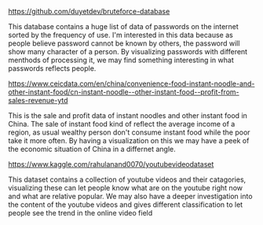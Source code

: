 https://github.com/duyetdev/bruteforce-database

This database contains a huge list of data of passwords on the internet sorted by the frequency of use. I'm interested in this data because as people believe password cannot be known by others, the password will show many character of a person. By visualizing passwords with different menthods of processing it, we may find something interesting in what passwords reflects people.

https://www.ceicdata.com/en/china/convenience-food-instant-noodle-and-other-instant-food/cn-instant-noodle--other-instant-food--profit-from-sales-revenue-ytd

This is the sale and profit data of instant noodles and other instant food in China. The sale of instant food kind of reflect the average income of a region, as usual wealthy person don't consume instant food while the poor take it more often. By having a visualization on this we may have a peek of the economic situation of China in a differnet angle.


https://www.kaggle.com/rahulanand0070/youtubevideodataset

This dataset contains a collection of youtube videos and their catagories, visualizing these can let people know what are on the youtube right now and what are relative popular. We may also have a deeper investigation into the content of the youtube videos and gives different classification to let people see the trend in the online video field

